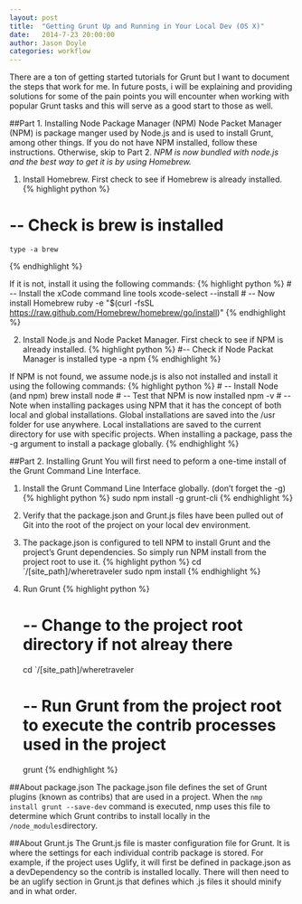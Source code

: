 ```yaml
---
layout: post
title:  "Getting Grunt Up and Running in Your Local Dev (OS X)"
date:   2014-7-23 20:00:00
author: Jason Doyle
categories: workflow
---
```



There are a ton of getting started tutorials for Grunt but I want to document the steps that work for me. In future posts, i will be explaining and providing solutions for
some of the pain points you will encounter when working with popular Grunt tasks and this will serve as a good start to those as well.

##Part 1. Installing Node Package Manager (NPM)
Node Packet Manager (NPM) is package manger used by Node.js and is used to install Grunt, among other things. If you do not have NPM installed, follow these instructions. Otherwise, skip to Part 2.
*NPM is now bundled with node.js and the best way to get it is by using Homebrew.*
1. Install Homebrew.
First check to see if Homebrew is already installed.
{% highlight python %}
  # -- Check is brew is installed
	type -a brew
{% endhighlight %}

If it is not, install it using the following commands:
{% highlight python %}
	# -- Install the xCode command line tools
	xcode-select --install
	# -- Now install Homebrew
	ruby -e "$(curl -fsSL https://raw.github.com/Homebrew/homebrew/go/install)"
{% endhighlight %}

2. Install Node.js and Node Packet Manager.
First check to see if NPM is already installed.
{% highlight python %}
	#-- Check if Node Packat Manager is installed
	type -a npm
{% endhighlight %}

If NPM is not found, we assume node.js is also not installed and install it using the following commands:
{% highlight python %}
	# -- Install Node (and npm)
	brew install node
	# -- Test that NPM is now installed
	npm -v
	# -- Note when installing packages using NPM that it has the concept of both local and global installations. Global installations are saved into the /usr folder for use anywhere. Local installations are saved to the current directory for use with specific projects. When installing a package, pass the -g argument to install a package globally.
{% endhighlight %}


##Part 2. Installing Grunt
You will first need to peform a one-time install of the Grunt Command Line Interface.
1. Install the Grunt Command Line Interface globally. (don’t forget the -g)
{% highlight python %}
	sudo npm install -g grunt-cli
{% endhighlight %}

2. Verify that the package.json and Grunt.js files have been pulled out of Git into the root of the project on your local dev environment.
3. The package.json is configured to tell NPM to install Grunt and the project’s Grunt dependencies. So simply run NPM install from the project root to use it.
{% highlight python %}
  cd `/[site_path]/wheretraveler
	sudo npm install
{% endhighlight %}

4. Run Grunt
{% highlight python %}
	# -- Change to the project root directory if not alreay there
	cd `/[site_path]/wheretraveler
	# -- Run Grunt from the project root to execute the contrib processes used in the project
	grunt
{% endhighlight %}


##About package.json
The package.json file defines the set of Grunt plugins (known as contribs) that are used in a project. When the `nmp install grunt --save-dev`
command is executed, nmp uses this file to determine which Grunt contribs to install locally in the `/node_modules`directory.

##About Grunt.js
The Grunt.js file is master configuration file for Grunt. It is where the settings for each individual contrib package is stored.
For example, if the project uses Uglify, it will first be defined in package.json as a devDependency so the contrib is installed locally.
There will then need to be an uglify section in Grunt.js that defines which .js files it should minify and in what order.

